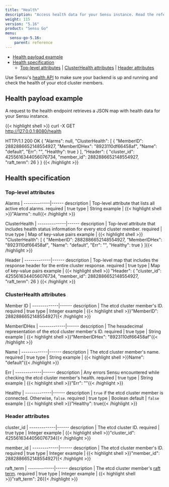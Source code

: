 ```yaml
---
title: "Health"
description: "Access health data for your Sensu instance. Read the reference to learn about the health information you can retrieve."
weight: 115
version: "5.16"
product: "Sensu Go"
menu: 
  sensu-go-5.16:
    parent: reference
---
```


- [Health payload example](#health-payload-example)
- [Health specification](#health-specification)
  - [Top-level attributes](#top-level-attributes) | [ClusterHealth attributes](#clusterhealth-attributes) | [Header attributes](#header-attributes)

Use Sensu's [health API][1] to make sure your backend is up and running and check the health of your etcd cluster members.

## Health payload example

A request to the health endpoint retrieves a JSON map with health data for your Sensu instance.

{{< highlight shell >}}
curl -X GET \
http://127.0.0.1:8080/health

HTTP/1.1 200 OK
{
  "Alarms": null,
  "ClusterHealth": [
    {
      "MemberID": 2882886652148554927,
      "MemberIDHex": "8923110df66458af",
      "Name": "default",
      "Err": "",
      "Healthy": true
    }
  ],
  "Header": {
    "cluster_id": 4255616344056076734,
    "member_id": 2882886652148554927,
    "raft_term": 26
  }
}
{{< /highlight >}}


## Health specification

### Top-level attributes

Alarms       | 
-------------|------
description  | Top-level attribute that lists all active etcd alarms.
required     | true
type         | String
example      | {{< highlight shell >}}"Alarms": null{{< /highlight >}}

ClusterHealth | 
--------------|------
description   | Top-level attribute that includes health status information for every etcd cluster member.
required      | true
type          | Map of key-value pairs
example       | {{< highlight shell >}}
"ClusterHealth": [
    {
      "MemberID": 2882886652148554927,
      "MemberIDHex": "8923110df66458af",
      "Name": "default",
      "Err": "",
      "Healthy": true
    }
  ]{{< /highlight >}}

Header       | 
-------------|------
description  | Top-level map that includes the response header for the entire cluster response.
required     | true
type         | Map of key-value pairs
example      | {{< highlight shell >}}
"Header": {
    "cluster_id": 4255616344056076734,
    "member_id": 2882886652148554927,
    "raft_term": 26
  }
{{< /highlight >}}

### ClusterHealth attributes

Member ID    | 
-------------|------ 
description  | The etcd cluster member's ID.
required     | true
type         | Integer
example      | {{< highlight shell >}}"MemberID": 2882886652148554927{{< /highlight >}}

MemberIDHex  | 
-------------|------ 
description  | The hexadecimal representation of the etcd cluster member's ID.
required     | true
type         | String
example      | {{< highlight shell >}}"MemberIDHex": "8923110df66458af"{{< /highlight >}}

Name         | 
-------------|------ 
description  | The etcd cluster member's name.
required     | true
type         | String
example      | {{< highlight shell >}}Name": "default"{{< /highlight >}}

Err          | 
-------------|------ 
description  | Any errors Sensu encountered while checking the etcd cluster member's health.
required     | true
type         | String
example      | {{< highlight shell >}}"Err": ""{{< /highlight >}}

Healthy      | 
-------------|------ 
description  | `true` if the etcd cluster member is connected. Otherwise, `false`.
required     | true
type         | Boolean
default      | `false`
example      | {{< highlight shell >}}"Healthy": true{{< /highlight >}}

### Header attributes

cluster_id   | 
-------------|------ 
description  | The etcd cluster ID.
required     | true
type         | Integer
example      | {{< highlight shell >}}"cluster_id": 4255616344056076734{{< /highlight >}}

member_id    | 
-------------|------ 
description  | The etcd cluster member's ID.
required     | true
type         | Integer
example      | {{< highlight shell >}}"member_id": 2882886652148554927{{< /highlight >}}

raft_term    | 
-------------|------ 
description  | The etcd cluster member's [raft term][2].
required     | true
type         | Integer
example      | {{< highlight shell >}}"raft_term": 26{{< /highlight >}}


[1]: ../../api/health/
[2]: https://etcd.io/docs/latest/learning/api/#response-header
